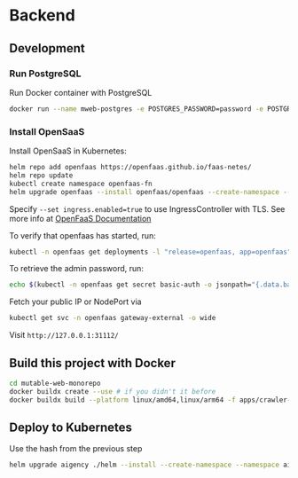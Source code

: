 # Backend

## Development

### Run PostgreSQL

Run Docker container with PostgreSQL

```sh
docker run --name mweb-postgres -e POSTGRES_PASSWORD=password -e POSTGRES_USER=user -e POSTGRES_DB=mweb -p 5432:5432 -d pgvector/pgvector:pg16
```

### Install OpenSaaS

Install OpenSaaS in Kubernetes:

```sh
helm repo add openfaas https://openfaas.github.io/faas-netes/
helm repo update
kubectl create namespace openfaas-fn
helm upgrade openfaas --install openfaas/openfaas --create-namespace --namespace openfaas
```

Specify `--set ingress.enabled=true` to use IngressController with TLS.
See more info at [OpenFaaS Documentation](https://github.com/openfaas/faas-netes/blob/master/chart/openfaas/README.md#2-install-with-helm)

To verify that openfaas has started, run:

```sh
kubectl -n openfaas get deployments -l "release=openfaas, app=openfaas"
```

To retrieve the admin password, run:

```sh
echo $(kubectl -n openfaas get secret basic-auth -o jsonpath="{.data.basic-auth-password}" | base64 --decode)
```

Fetch your public IP or NodePort via

```sh
kubectl get svc -n openfaas gateway-external -o wide
```

Visit `http://127.0.0.1:31112/`

## Build this project with Docker

```sh
cd mutable-web-monorepo
docker buildx create --use # if you didn't it before
docker buildx build --platform linux/amd64,linux/arm64 -f apps/crawler-backend/Dockerfile . --tag ghcr.io/dapplets/crawler-backend:latest --push 
```

## Deploy to Kubernetes

Use the hash from the previous step

```sh
helm upgrade aigency ./helm --install --create-namespace --namespace aigency --set tag=latest -f ./helm/values.yaml
```
